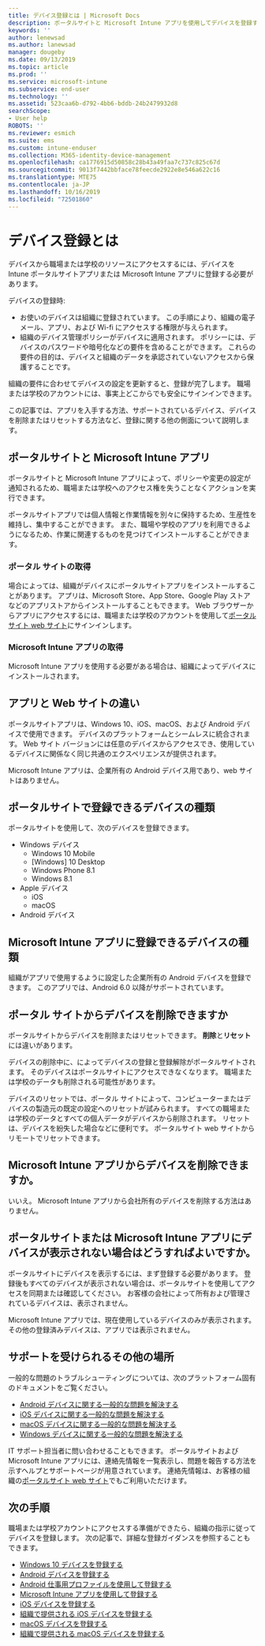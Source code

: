 ```yaml
---
title: デバイス登録とは | Microsoft Docs
description: ポータルサイトと Microsoft Intune アプリを使用してデバイスを登録する意味を理解します。
keywords: ''
author: lenewsad
ms.author: lanewsad
manager: dougeby
ms.date: 09/13/2019
ms.topic: article
ms.prod: ''
ms.service: microsoft-intune
ms.subservice: end-user
ms.technology: ''
ms.assetid: 523caa6b-d792-4bb6-bddb-24b2479932d8
searchScope:
- User help
ROBOTS: ''
ms.reviewer: esmich
ms.suite: ems
ms.custom: intune-enduser
ms.collection: M365-identity-device-management
ms.openlocfilehash: ca1776915d50858c28b43a49faa7c737c825c67d
ms.sourcegitcommit: 9013f7442bbface78feecde2922e8e546a622c16
ms.translationtype: MTE75
ms.contentlocale: ja-JP
ms.lasthandoff: 10/16/2019
ms.locfileid: "72501860"
---
```

# <a name="what-is-device-enrollment"></a>デバイス登録とは
デバイスから職場または学校のリソースにアクセスするには、デバイスを Intune ポータルサイトアプリまたは Microsoft Intune アプリに登録する必要があります。 

デバイスの登録時:

* お使いのデバイスは組織に登録されています。 この手順により、組織の電子メール、アプリ、および Wi-fi にアクセスする権限が与えられます。 
* 組織のデバイス管理ポリシーがデバイスに適用されます。 ポリシーには、デバイスのパスワードや暗号化などの要件を含めることができます。 これらの要件の目的は、デバイスと組織のデータを承認されていないアクセスから保護することです。

組織の要件に合わせてデバイスの設定を更新すると、登録が完了します。 職場または学校のアカウントには、事実上どこからでも安全にサインインできます。  

この記事では、アプリを入手する方法、サポートされているデバイス、デバイスを削除またはリセットする方法など、登録に関する他の側面について説明します。  

## <a name="company-portal-and-microsoft-intune-app"></a>ポータルサイトと Microsoft Intune アプリ

ポータルサイトと Microsoft Intune アプリによって、ポリシーや変更の設定が通知されるため、職場または学校へのアクセス権を失うことなくアクションを実行できます。 

ポータルサイトアプリでは個人情報と作業情報を別々に保持するため、生産性を維持し、集中することができます。 また、職場や学校のアプリを利用できるようになるため、作業に関連するものを見つけてインストールすることができます。  

### <a name="get-company-portal"></a>ポータル サイトの取得

場合によっては、組織がデバイスにポータルサイトアプリをインストールすることがあります。 アプリは、Microsoft Store、App Store、Google Play ストアなどのアプリストアからインストールすることもできます。 Web ブラウザーからアプリにアクセスするには、職場または学校のアカウントを使用して[ポータルサイト web サイト](https://go.microsoft.com/fwlink/?linkid=2010980)にサインインします。  

### <a name="get-microsoft-intune-app"></a>Microsoft Intune アプリの取得

Microsoft Intune アプリを使用する必要がある場合は、組織によってデバイスにインストールされます。  

## <a name="whats-the-difference-between-the-apps-and-the-website"></a>アプリと Web サイトの違い
ポータルサイトアプリは、Windows 10、iOS、macOS、および Android デバイスで使用できます。 デバイスのプラットフォームとシームレスに統合されます。 Web サイト バージョンには任意のデバイスからアクセスでき、使用しているデバイスに関係なく同じ共通のエクスペリエンスが提供されます。 

Microsoft Intune アプリは、企業所有の Android デバイス用であり、web サイトはありません。  

## <a name="what-kind-of-devices-can-you-enroll-with-company-portal"></a>ポータルサイトで登録できるデバイスの種類
ポータルサイトを使用して、次のデバイスを登録できます。  

- Windows デバイス
  - Windows 10 Mobile
  - [Windows] 10 Desktop
  - Windows Phone 8.1
  - Windows 8.1
- Apple デバイス
    - iOS
    - macOS
- Android デバイス


## <a name="what-kind-of-devices-can-you-enroll-with-the-microsoft-intune-app"></a>Microsoft Intune アプリに登録できるデバイスの種類  
組織がアプリで使用するように設定した企業所有の Android デバイスを登録できます。 このアプリでは、Android 6.0 以降がサポートされています。 

## <a name="can-you-remove-a-device-from-the-company-portal"></a>ポータル サイトからデバイスを削除できますか
ポータルサイトからデバイスを削除またはリセットできます。 **削除**と**リセット**には違いがあります。

デバイスの削除中に、によってデバイスの登録と登録解除がポータルサイトされます。 そのデバイスはポータルサイトにアクセスできなくなります。 職場または学校のデータも削除される可能性があります。 

デバイスのリセットでは、ポータル サイトによって、コンピューターまたはデバイスの製造元の既定の設定へのリセットが試みられます。 すべての職場または学校のデータとすべての個人データがデバイスから削除されます。 リセットは、デバイスを紛失した場合などに便利です。 ポータルサイト web サイトからリモートでリセットできます。  

## <a name="can-you-remove-a-device-from-the-microsoft-intune-app"></a>Microsoft Intune アプリからデバイスを削除できますか。
いいえ。 Microsoft Intune アプリから会社所有のデバイスを削除する方法はありません。  

## <a name="what-if-i-cant-see-my-device-in-the-company-portal-or-microsoft-intune-app"></a>ポータルサイトまたは Microsoft Intune アプリにデバイスが表示されない場合はどうすればよいですか。
ポータルサイトにデバイスを表示するには、まず登録する必要があります。 登録後もすべてのデバイスが表示されない場合は、ポータルサイトを使用してアクセスを同期または確認してください。 お客様の会社によって所有および管理されているデバイスは、表示されません。

Microsoft Intune アプリでは、現在使用しているデバイスのみが表示されます。 その他の登録済みデバイスは、アプリでは表示されません。  

## <a name="where-else-can-i-go-for-help"></a>サポートを受けられるその他の場所  
一般的な問題のトラブルシューティングについては、次のプラットフォーム固有のドキュメントをご覧ください。  

- [Android デバイスに関する一般的な問題を解決する](check-compliance-on-your-device-android.md)  
- [iOS デバイスに関する一般的な問題を解決する](troubleshoot-your-device-ios.md)
- [macOS デバイスに関する一般的な問題を解決する](troubleshoot-your-device-macos.md)
- [Windows デバイスに関する一般的な問題を解決する](troubleshoot-your-device-windows.md)

IT サポート担当者に問い合わせることもできます。 ポータルサイトおよび Microsoft Intune アプリには、連絡先情報を一覧表示し、問題を報告する方法を示すヘルプとサポートページが用意されています。 連絡先情報は、お客様の組織の[ポータルサイト web サイト](https://go.microsoft.com/fwlink/?linkid=2010980)でもご利用いただけます。  

## <a name="next-steps"></a>次の手順  

職場または学校アカウントにアクセスする準備ができたら、組織の指示に従ってデバイスを登録します。 次の記事で、詳細な登録ガイダンスを参照することもできます。

* [Windows 10 デバイスを登録する](enroll-windows-10-device.md)
* [Android デバイスを登録する](enroll-device-android-company-portal.md)
* [Android 仕事用プロファイルを使用して登録する](enroll-device-android-work-profile.md)
* [Microsoft Intune アプリを使用して登録する](enroll-device-android-microsoft-intune-app.md)
* [iOS デバイスを登録する](enroll-your-device-in-intune-ios.md)
* [組織で提供される iOS デバイスを登録する](enroll-your-device-dep-ios.md)
* [macOS デバイスを登録する](enroll-your-device-in-intune-macos-cp.md)
* [組織で提供される macOS デバイスを登録する](enroll-company-device-macos.md)


